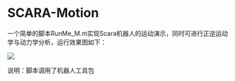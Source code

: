 # SCARA-Motion

一个简单的脚本RunMe_M.m实现Scara机器人的运动演示，同时可进行正逆运动学与动力学分析，运行效果图如下：

![](https://s1.ax1x.com/2020/05/29/tKJ0DP.jpg)

说明：脚本调用了机器人工具包

